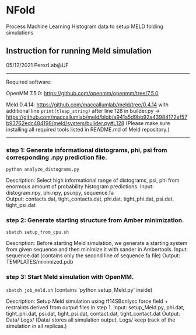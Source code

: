 # NFold
Process Machine Learning Histogram data to setup MELD folding simulations

## Instruction for running Meld simulation
05/12/2021 
PerezLab@UF

----------------------------------------
Required software:

OpenMM 7.5.0: https://github.com/openmm/openmm/tree/7.5.0

Meld 0.4.14: https://github.com/maccallumlab/meld/tree/0.4.14 with additional line 
```print(tleap_string)```
after line 128 in builder.py -> https://github.com/maccallumlab/meld/blob/a941a5d9bb92a43984172ef57b93762edc484198/meld/system/builder.py#L128 (Please make sure installing all required tools listed in README.md of Meld repository.)

-----------------------------------------

### step 1: Generate informational distograms, phi, psi from corresponding .npy prediction file.

```python analyze_distograms.py``` 

Description: Select high informational range of distograms, psi, phi from enormous amount of probability histogram predictions.
Input:  distogram.npy,  phi.npy,  psi.npy, sequence.fa                                      
Output: contacts.dat,  tight_contacts.dat,  phi.dat,  tight_phi.dat,  psi.dat,  tight_psi.dat

### step 2: Generate starting structure from Amber minimization.

```sbatch setup_from_cpu.sh``` 

Description: Before starting Meld simulation, we generate a starting system from given sequence and then minimize it with sander in Ambertools.
Input:  sequence.dat (contains only the second line of sequence.fa file)
Output: TEMPLATES/minimized.pdb

### step 3: Start Meld simulation with OpenMM.

```sbatch job_meld.sh``` (contains 'python setup_Meld.py' inside)

Description: Setup Meld simulation using ff14SBonlysc force field + restraints derived from output files in step 1.
Input:  setup_Meld.py, phi.dat, tight_phi.dat, psi.dat, tight_psi.dat, contact.dat, tight_contact.dat 
Output: Data/ Logs/ (Data/ stores all simulation output, Logs/ keep track of the simulation in all replicas.)
